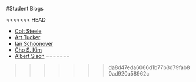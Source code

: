 #Student Blogs

<<<<<<< HEAD
* [Colt Steele](http://google.com)
* [Art Tucker](https://medium.com/@SmrtArt/well-here-we-go-1a8b933ab18e)
* [Ian Schoonover](https://medium.com/@ianschoonover)
* [Cho S. Kim](http://www.choskim.me)
* [Albert Sison](http://albson.postach.io)
=======
>>>>>>> da8d47eda6066d1b77b3d79fab80ad920a58962c
